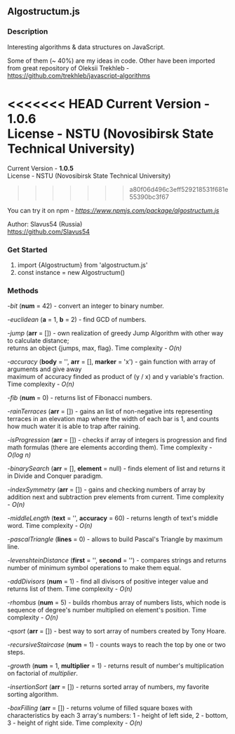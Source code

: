 ##  Algostructum.js

### Description

Interesting algorithms & data structures on JavaScript.

Some of them (~ 40%) are my ideas in code. Other have been imported from great repository of Oleksii Trekhleb - 	
https://github.com/trekhleb/javascript-algorithms

<<<<<<< HEAD
Current Version - **1.0.6**     
License - NSTU (Novosibirsk State Technical University)    
=======
Current Version - **1.0.5**           
License - NSTU (Novosibirsk State Technical University)  
>>>>>>> a80f06d496c3eff529218531f681e55390bc3f67

You can try it on npm - *https://www.npmjs.com/package/algostructum.js*   

Author: Slavus54 (Russia)      
https://github.com/Slavus54

### Get Started

1. import {Algostructum} from 'algostructum.js'
2. const instance = new Algostructum()

### Methods

-*bit* (**num** = 42) - convert an integer to binary number.   	

-*euclidean* (**a** = 1, **b** = 2) - find GCD of numbers.         	

-*jump* (**arr** = []) - own realization of greedy Jump Algorithm with other way to calculate distance;             
returns an object {jumps, max, flag}. Time complexity - *O(n)*        	

-*accuracy* (**body** = '', **arr** = [], **marker** = 'x') - gain function with array of arguments and give away        	
maximum of accuracy finded as product of (y / x) and y variable's fraction. Time complexity - *O(n)*          		

-*fib* (**num** = 0) - returns list of Fibonacci numbers.        	

-*rainTerraces* (**arr** = []) - gains an list of non-negative ints representing terraces in an elevation map where the width of each bar is 1, and counts how much water it is able to trap after raining.         

-*isProgression* (**arr** = []) - checks if array of integers is progression and find math formulas (there are elements according them). Time complexity - *O(log n)*                   

-*binarySearch* (**arr** = [], **element** = null) - finds element of list and returns it in Divide and Conquer paradigm.         

-*indexSymmetry* (**arr** = []) - gains and checking numbers of array by addition next and subtraction prev elements from current. Time complexity - *O(n)*       

-*middleLength* (**text** = '', **accuracy** = 60) - returns length of text's middle word. Time complexity - *O(n)*       

-*pascalTriangle* (**lines** = 0) - allows to build Pascal's Triangle by maximum line.    

-*levenshteinDistance* (**first** = '', **second** = '') - compares strings and returns number of minimum symbol operations to make them equal.   

-*addDivisors* (**num** = 1) - find all divisors of positive integer value and returns list of them. Time complexity - *O(n)*         

-*rhombus* (**num** = 5) - builds rhombus array of numbers lists, which node is sequence of degree's number multiplied on element's position. Time complexity - *O(n)*     

-*qsort* (**arr** = []) - best way to sort array of numbers created by Tony Hoare.  

-*recursiveStaircase* (**num** = 1) - counts ways to reach the top by one or two steps.    

-*growth* (**num** = 1, **multiplier** = 1) - returns result of number's multiplication on factorial of *multiplier*.            

-*insertionSort* (**arr** = []) - returns sorted array of numbers, my favorite sorting algorithm.      

-*boxFilling* (**arr** = []) - returns volume of filled square boxes with characteristics by each 3 array's numbers: 1 - height of left side, 2 - bottom, 3 - height of right side. Time complexity - *O(n)*    
